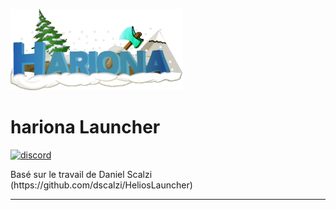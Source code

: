 <p><img  src="./app/assets/images/logo.png" height="130px" alt="hariona"></p>

<h1>hariona Launcher</h1>


[![discord](https://img.shields.io/badge/version-1.2.3-dark_green.svg?style=for-the-badge)][discord]




<p>
    Basé sur le travail de Daniel Scalzi (https://github.com/dscalzi/HeliosLauncher)
</p>

---


[discord]: https://github.com/hariona-dev/harionalauncher/releases 'Discord'
